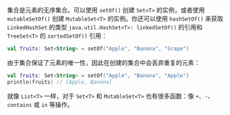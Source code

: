 集合是元素的无序集合。可以使用 `setOf()` 创建 `Set<T>` 的实例，或者使用 `mutableSetOf()` 创建 `MutableSet<T>` 的实例。你还可以使用 `hashSetOf()` 来获取 `LinkedHashSet` 的类型 `java.util.HashSet<T>: linkedSetOf()` 的引用和 `TreeSet<T>` 的 `sortedSetOf()` 引用：

```kotlin
val fruits: Set<String> = setOf("Apple", "Banana", "Grape")
```

由于集合保证了元素的唯一性，因此在创建的集合中会丢弃重复的元素：

```kotlin
val fruits: Set<String> = setOf("Apple", "Banana", "Apple")
println(fruits)	// [Apple, Banana]
```

就像 `List<T>` 一样，对于 `Set<T>` 和 `MutableSet<T>` 也有很多函数：像 `+`、`-`、`contains` 或 `in` 等操作。